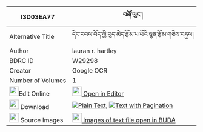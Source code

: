 |I3D03EA77|བཞོ་ལུང་། 
| --- | --- 
|Alternative Title |དེང་རབས་བོད་ཀྱི་བུད་མེད་རྩོམ་པ་པོའི་སྙན་རྩོམ་གཅེས་བཏུས།
|Author| lauran r. hartley
|BDRC ID | W29298
|Creator | Google OCR
|Number of Volumes| 1
|<img width="25" src="https://img.icons8.com/color/25/000000/edit-property.png">Edit Online| [<img width="25" src="https://avatars.githubusercontent.com/u/45091458?s=200&v=4"> Open in Editor](http://editor.openpecha.org/I3D03EA77)
|<img width="25" src="https://img.icons8.com/fluent/48/000000/download-2.png"/>  Download | [![](https://img.icons8.com/color/20/000000/txt.png)Plain Text](https://github.com/Openpecha/I3D03EA77/releases/download/v1/shyo_lung_plain_I3D03EA77.zip), [![](https://img.icons8.com/color/20/000000/txt.png)Text with Pagination](https://github.com/Openpecha/I3D03EA77/releases/download/v1/shyo_lung_pages_I3D03EA77.zip)
|<img width="25" src="https://img.icons8.com/plasticine/100/000000/pictures-folder.png"/>  Source Images | [<img width="25" src="https://library.bdrc.io/icons/BUDA-small.svg"> Images of text file open in BUDA](https://library.bdrc.io/show/bdr:W29298)